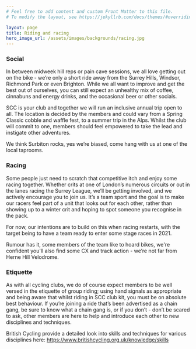 ```yaml
---
# Feel free to add content and custom Front Matter to this file.
# To modify the layout, see https://jekyllrb.com/docs/themes/#overriding-theme-defaults

layout: page
title: Riding and racing
hero_image_url: /assets/images/backgrounds/racing.jpg
---
```


### Social
In between midweek hill reps or pain cave sessions, we all love getting out on the bike - we’re only a short ride away from the Surrey Hills, Windsor, Richmond Park or even Brighton. While we all want to improve and get the best out of ourselves, you can still expect an unhealthy mix of coffee, cinnabuns and energy drinks, and the occasional beer or other socials.

SCC is your club and together we will run an inclusive annual trip open to all. The location is decided by the members and could vary from a Spring Classic cobble and waffle fest, to a summer trip in the Alps. Whilst the club will commit to one, members should feel empowered to take the lead and instigate other adventures.

We think Surbiton rocks, yes we’re biased, come hang with us at one of the local taprooms.

### Racing
Some people just need to scratch that competitive itch and enjoy some racing together. Whether crits at one of London’s numerous circuits or out in the lanes racing the Surrey League, we’ll be getting involved, and we actively encourage you to join us. It’s a team sport and the goal is to make our racers feel part of a unit that looks out for each other, rather than showing up to a winter crit and hoping to spot someone you recognise in the pack.

For now, our intentions are to build on this when racing restarts, with the target being to have a team ready to enter some stage races in 2021.

Rumour has it, some members of the team like to hoard bikes, we're confident you'll also find some CX and track action - we’re not far from Herne Hill Velodrome.

### Etiquette
As with all cycling clubs, we do of course expect members to be well versed in the etiquette of group riding; using hand signals as appropriate and being aware that whilst riding in SCC club kit,  you must be on absolute best behaviour. If you’re joining a ride that’s been advertised as a chain gang, be sure to know what a chain gang is, or if you don’t - don’t be scared to ask, other members are here to help and introduce each other to new disciplines and techniques.

British Cycling provide a detailed look into skills and techniques for various disciplines here: https://www.britishcycling.org.uk/knowledge/skills
